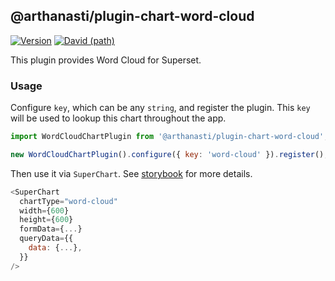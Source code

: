## @arthanasti/plugin-chart-word-cloud

[![Version](https://img.shields.io/npm/v/@superset-ui/plugin-chart-word-cloud.svg?style=flat-square)](https://www.npmjs.com/package/@superset-ui/plugin-chart-word-cloud)
[![David (path)](https://img.shields.io/david/apache-superset/superset-ui-plugins.svg?path=packages%2Fsuperset-ui-plugin-chart-word-cloud&style=flat-square)](https://david-dm.org/apache-superset/superset-ui-plugins?path=packages/superset-ui-plugin-chart-word-cloud)

This plugin provides Word Cloud for Superset.

### Usage

Configure `key`, which can be any `string`, and register the plugin. This `key` will be used to
lookup this chart throughout the app.

```js
import WordCloudChartPlugin from '@arthanasti/plugin-chart-word-cloud';

new WordCloudChartPlugin().configure({ key: 'word-cloud' }).register();
```

Then use it via `SuperChart`. See
[storybook](https://apache-superset.github.io/superset-ui-plugins/?selectedKind=plugin-chart-word-cloud)
for more details.

```js
<SuperChart
  chartType="word-cloud"
  width={600}
  height={600}
  formData={...}
  queryData={{
    data: {...},
  }}
/>
```
